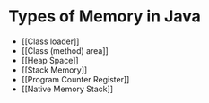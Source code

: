 # Types of Memory in Java

- [[Class loader]]
- [[Class (method) area]]
- [[Heap Space]]
- [[Stack Memory]]
- [[Program Counter Register]]
- [[Native Memory Stack]]
